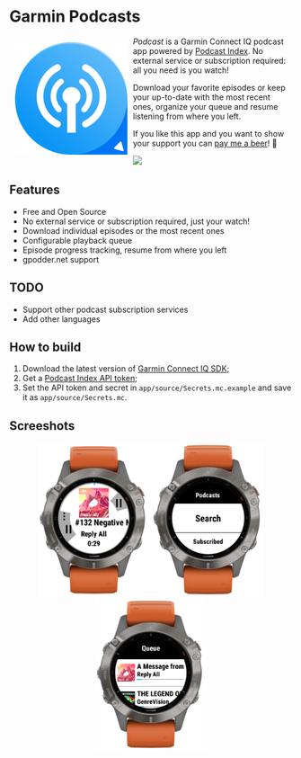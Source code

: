 # Garmin Podcasts

<img src="docs/img/icon.png" align="left" width="200" hspace="10" vspace="10">
   
*Podcast* is a Garmin Connect IQ podcast app powered by [Podcast Index](https://podcastindex.org).  No external service or subscription required: all you need is you watch! 

Download your favorite episodes or keep your up-to-date with the most recent ones, organize your queue and resume listening from where you left.

If you like this app and you want to show your support you can [pay me a beer](https://paypal.me/lucasasselli)! :beer:

[<img src="https://developer.garmin.com/static/available-badge-9e49ebfb7336ce47f8df66dfe45d28ae.svg" width="200">](https://apps.garmin.com/en-US/apps/b5b85600-0625-43b6-89e9-1245bd44532c)

## Features
- Free and Open Source
- No external service or subscription required, just your watch!
- Download individual episodes or the most recent ones
- Configurable playback queue
- Episode progress tracking, resume from where you left
- gpodder.net support

## TODO
 - Support other podcast subscription services
 - Add other languages

## How to build
1. Download the latest version of [Garmin Connect IQ SDK](https://developer.garmin.com/connect-iq/sdk/);
2. Get a [Podcast Index API token](https://api.podcastindex.org/);
3. Set the API token and secret in `app/source/Secrets.mc.example` and save it as `app/source/Secrets.mc`.

## Screeshots

<p align="center">
  <img src="docs/img/screenshots/screenshot0.png" width="200" />
  <img src="docs/img/screenshots/screenshot1.png" width="200" /> 
  <img src="docs/img/screenshots/screenshot2.png" width="200" />
</p>
